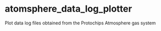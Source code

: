 # atomsphere_data_log_plotter
Plot data log files obtained from the Protochips Atmosphere gas system
